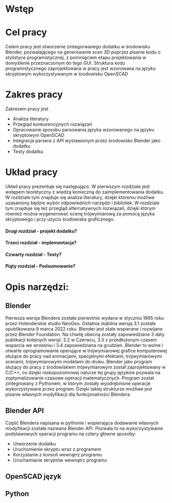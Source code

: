 # Wstęp



# Cel pracy
Celem pracy jest stworzenie zintegorwanego dodatku w środowisku Blender, pozwalającego na generowanie scen 3D poprzez pisanie kodu o stylistyce programistycznej, z pominięciem etapu projektowania w domyślenie przeznaczonym do tego GUI. Struktura kodu programistycznego zaprojektowana w pracy jest wzorowana na języku skryptowym wykorzystywanym w środowisku OpenSCAD

# Zakres pracy
Zakresem pracy jest 
- Analiza literatury
- Przegląd konkurencyjnych rozwiązań
- Opracowanie sposobu parsowania języka wzorowanego na języku skryptowym OpenSCAD
- Integracja parsera z API wystawionym przez środowisko Blender jako dodatku
- Testy dodatku

# Układ pracy
Układ pracy prezentuje się następująco. W pierwszym rozdziale jest wstępem teoretyczny z wiedzą konieczną do zaimplementowania dodatku. W rozdziale tym znajduje się analiza literatury, dzięki któremu możliwe uzasaniony będzie wybór odpowiednich narzędzi i bibliotek. W rozdziale tym znajduje się też przegląd alternatywnych rozwiązań, dzięki którym również można wygenerować scenę trójwymiarową za pomocą języka skryptowego i przy użyciu środowiska graficznego. 

#### Drugi rozdział - projekt dodatku?
#### Trzeci rozdział - implementacja?
#### Czwarty rozdział - Testy?
#### Piąty rozdział - Podsumowanie?

# Opis narzędzi:
## Blender
Pierwsza wersja Blendera została pierwotnie wydana w styczniu 1995 roku przez Holenderskie studio NeoGeo. Ostatnia stabilna wersja 3.1 została opublikowana 9 marca 2022 roku. Blender jest stale wspierane i rozwijane przez Blender Foundation. Na chwilę obecną zostały zapowiedziane 3 daty publikacji kolejnych wersji: 3.2 w Czerwcu, 3.3 z przedłużonym czasem wsparcia we wrześniu i 3.4 zapowiedziana na grudzień.
Blender to wolne i otwarte oprogramowanie operujące w trójwymiarowej grafice komputerowej służące do pracy nad animacjami, specjalnymi efektami, trójwymiarowymi scenami, trójwymiarowymi modelami do druku.
Blender jako program służący do pracy z środowiskiem trójwymiarowym został zaprojektowany w C/C++, co dzięki niskopoziomowej naturze tej grupy języków pozwala na zoptymalizowanie czasowe operacji matematycznych. Program został zintegrowany z Pythonem, w którym zostały wyodrębnione operacje wykorzystywane przez program. Dzięki takiej strukturze możliwe jest pisanie własnych modyfikacji dla funkcjonalności Blendera.
## Blender API
Część Blendera napisana w pythonie i wspierająca dodawanie własnych modyfikacji została nazwana Blender API. Pozwala to na wykorzystywanie podstawowych operacji programu na cztery główne sposoby:
- Utworzenie dodatku
- Uruchomienie skryptu wraz z programem
- Korzystanie z konsoli wewnątrz programu
- Uruchamianie skryptów wewnątrz programu
## OpenSCAD język

## Python
